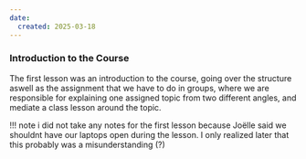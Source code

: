 ```yaml
---
date:
  created: 2025-03-18
---
```


### Introduction to the Course

The first lesson was an introduction to the course, going over the structure aswell as the assignment that we have to do in groups, where we are responsible for explaining one assigned topic from two different angles, and mediate a class lesson around the topic.

!!! note
    i did not take any notes for the first lesson because Joëlle said we shouldnt have our laptops open during the lesson. I only realized later that this probably was a misunderstanding (?)